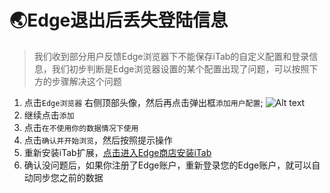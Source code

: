 # 🌏Edge退出后丢失登陆信息 [​](#🌏edge退出后丢失登陆信息)

> 我们收到部分用户反馈Edge浏览器下不能保存iTab的自定义配置和登录信息，我们初步判断是Edge浏览器设置的某个配置出现了问题，可以按照下方的步骤解决这个问题

1.  点击`Edge浏览器` 右侧顶部头像，然后再点击弹出框`添加用户配置`; ![Alt text](https://files.codelife.cc/itab.link/docs/edge/01.webp)
2.  继续点击`添加`
3.  点击`在不使用你的数据情况下使用`
4.  点击`确认并开始浏览`，然后按照提示操作
5.  重新安装iTab扩展，[点击进入Edge商店安装iTab](https://microsoftedge.microsoft.com/addons/detail/inedkoakiaeepjoblbiiipedngonadhn)
6.  确认没问题后，如果你注册了Edge账户，重新登录您的Edge账户，就可以自动同步您之前的数据

<!---->